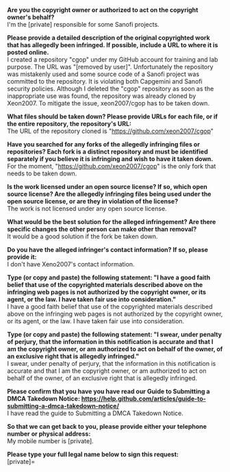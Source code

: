 **Are you the copyright owner or authorized to act on the copyright owner's behalf?**  
I'm the [private] responsible for some Sanofi projects.

**Please provide a detailed description of the original copyrighted work that has allegedly been infringed. If possible, include a URL to where it is posted online.**  
I created a repository "cgop" under my GitHub account for training and lab purpose. The URL was "[removed by user]". Unfortunately the repository was mistakenly used and some source code of a Sanofi project was committed to the repository. It is violating both Capgemini and Sanofi security policies. Although I deleted the "cgop" repository as soon as the inappropriate use was found, the repository was already cloned by Xeon2007. To mitigate the issue, xeon2007/cgop has to be taken down.

**What files should be taken down? Please provide URLs for each file, or if the entire repository, the repository's URL:**  
The URL of the repository cloned is "https://github.com/xeon2007/cgop"

**Have you searched for any forks of the allegedly infringing files or repositories? Each fork is a distinct repository and must be identified separately if you believe it is infringing and wish to have it taken down.**  
For the moment, "https://github.com/xeon2007/cgop" is the only fork that needs to be taken down.

**Is the work licensed under an open source license? If so, which open source license? Are the allegedly infringing files being used under the open source license, or are they in violation of the license?**  
The work is not licensed under any open source license.

**What would be the best solution for the alleged infringement? Are there specific changes the other person can make other than removal?**  
It would be a good solution if the fork be taken down.

**Do you have the alleged infringer's contact information? If so, please provide it:**  
I don't have Xeno2007's contact information.

**Type (or copy and paste) the following statement: "I have a good faith belief that use of the copyrighted materials described above on the infringing web pages is not authorized by the copyright owner, or its agent, or the law. I have taken fair use into consideration."**  
I have a good faith belief that use of the copyrighted materials described above on the infringing web pages is not authorized by the copyright owner, or its agent, or the law. I have taken fair use into consideration.

**Type (or copy and paste) the following statement: "I swear, under penalty of perjury, that the information in this notification is accurate and that I am the copyright owner, or am authorized to act on behalf of the owner, of an exclusive right that is allegedly infringed."**  
I swear, under penalty of perjury, that the information in this notification is accurate and that I am the copyright owner, or am authorized to act on behalf of the owner, of an exclusive right that is allegedly infringed.

**Please confirm that you have you have read our Guide to Submitting a DMCA Takedown Notice: https://help.github.com/articles/guide-to-submitting-a-dmca-takedown-notice/**  
I have read the guide to Submitting a DMCA Takedown Notice.

**So that we can get back to you, please provide either your telephone number or physical address:**  
My mobile number is [private].

**Please type your full legal name below to sign this request:**  
[private]=
